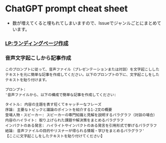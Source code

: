 # ChatGPT prompt cheat sheet
- 数が増えてくると埋もれてしまいますので、Issueでジャンルごとにまとめています。

### [LP:ランディングページ作成](https://github.com/Ratescale/chatgpt_prompt/issues/1)


### 音声文字起こしから記事作成
```
このプロンプトに従って、音声ファイル（プレゼンテーションまたは対談）を文字起こししたテキストを元に簡単な記事を作成してください。以下のプロンプトの下に、文字起こしをしたテキストを貼り付けます。

プロンプト:
'音声ファイルから、以下の構成で簡単な記事を作成してください:

タイトル: 内容の主題を表す短くてキャッチーなフレーズ
序論: 主要なトピックと議論のポイントを紹介する1-2文の概要
登場人物・スピーカー: スピーカーの専門知識と見解を説明するパラグラフ（対談の場合）
内容のハイライト: 取り上げられた課題や解決策をまとめるパラグラフ
インパクトのある発言: ハイライトやインパクトのある発言を引用形式で挙げるパラグラフ
結論: 音声ファイルの目的やリスナーが得られる情報・学びをまとめるパラグラフ'
【ここに文字起こしをしたテキストを貼り付けてください】
```
